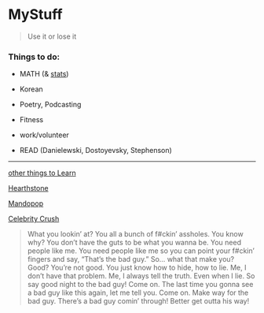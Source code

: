 # MyStuff

> Use it or lose it

### Things to do:

- MATH (& [stats](statlearning.com))

- Korean

- Poetry, Podcasting

- Fitness

- work/volunteer

- READ (Danielewski, Dostoyevsky, Stephenson)

---

[other things to Learn](to_learn.md)

[Hearthstone](hs.md)

[Mandopop](https://www.youtube.com/playlist?list=PL27NNm-I4NZgr6OKKcs_vqHoYyYd6EX7Z)

[Celebrity Crush](https://photos.app.goo.gl/Rq4uj4nmiAp6sqhV9)

> What you lookin’ at? You all a bunch of f#ckin’ assholes. You know why? You don’t have the guts to be what you wanna be. You need people like me. You need people like me so you can point your f#ckin’ fingers and say, “That’s the bad guy.” So… what that make you? Good? You’re not good. You just know how to hide, how to lie. Me, I don’t have that problem. Me, I always tell the truth. Even when I lie. So say good night to the bad guy! Come on. The last time you gonna see a bad guy like this again, let me tell you. Come on. Make way for the bad guy. There’s a bad guy comin’ through! Better get outta his way!